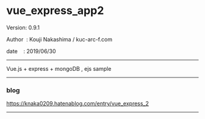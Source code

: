﻿# vue_express_app2

 Version: 0.9.1

 Author  : Kouji Nakashima / kuc-arc-f.com

 date    : 2019/06/30

***
Vue.js + express + mongoDB , ejs sample

***
### blog

https://knaka0209.hatenablog.com/entry/vue_express_2

***

